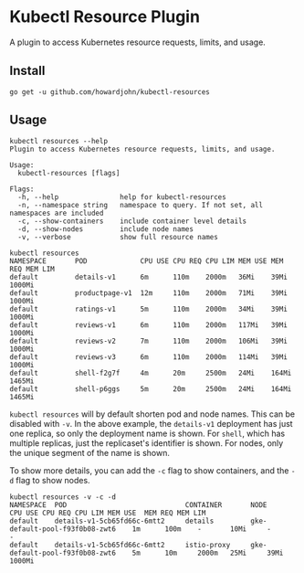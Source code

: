 # Kubectl Resource Plugin

A plugin to access Kubernetes resource requests, limits, and usage.

## Install

`go get -u github.com/howardjohn/kubectl-resources`

## Usage

```
kubectl resources --help
Plugin to access Kubernetes resource requests, limits, and usage.

Usage:
  kubectl-resources [flags]

Flags:
  -h, --help               help for kubectl-resources
  -n, --namespace string   namespace to query. If not set, all namespaces are included
  -c, --show-containers    include container level details
  -d, --show-nodes         include node names
  -v, --verbose            show full resource names
```

```
kubectl resources
NAMESPACE       POD             CPU USE CPU REQ CPU LIM MEM USE MEM REQ MEM LIM
default         details-v1      6m      110m    2000m   36Mi    39Mi    1000Mi
default         productpage-v1  12m     110m    2000m   71Mi    39Mi    1000Mi
default         ratings-v1      5m      110m    2000m   34Mi    39Mi    1000Mi
default         reviews-v1      6m      110m    2000m   117Mi   39Mi    1000Mi
default         reviews-v2      7m      110m    2000m   106Mi   39Mi    1000Mi
default         reviews-v3      6m      110m    2000m   114Mi   39Mi    1000Mi
default         shell-f2g7f     4m      20m     2500m   24Mi    164Mi   1465Mi
default         shell-p6ggs     5m      20m     2500m   24Mi    164Mi   1465Mi
```

`kubectl resources` will by default shorten pod and node names. This can be disabled with `-v`.
In the above example, the `details-v1` deployment has just one replica, so only the deployment name is shown.
For `shell`, which has multiple replicas, just the replicaset's identifier is shown.
For nodes, only the unique segment of the name is shown.

To show more details, you can add the `-c` flag to show containers, and the `-d` flag to show nodes.

```
kubectl resources -v -c -d
NAMESPACE  POD                             CONTAINER       NODE                              CPU USE CPU REQ CPU LIM MEM USE  MEM REQ MEM LIM
default    details-v1-5cb65fd66c-6mtt2     details         gke-default-pool-f93f0b08-zwt6    1m      100m    -       10Mi     -       -
default    details-v1-5cb65fd66c-6mtt2     istio-proxy     gke-default-pool-f93f0b08-zwt6    5m      10m     2000m   25Mi     39Mi    1000Mi
```
